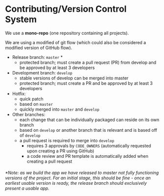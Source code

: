 # Contributing/Version Control System

We use a **mono-repo** (one repository containing all projects).

We are using a modified of git flow (which could also be considered a modified version of GitHub flow).

- Release branch: `master` *
  - protected branch; must create a pull request (PR) from develop and be approved by at least 3 developers
- Development branch: `develop`
  - stable versions of develop can be merged into master
  - protected branch; must create a PR and be approved by at least 3 developers
- Hotfix: 
  - quick patch 
  - based on `master`
  - quickly merged into `master` and `develop`
- Other branches:
  - each change that can be individually packaged can reside on its own branch 
  - based on `develop` or another branch that is relevant and is based off of `develop`
  - a pull request is required to merge into `develop`
    - requires 3 approvals by `CODE_OWNERS` (automatically requested upon creating a PR using GitHub)
    - a code review and PR template is automatically added when creating a pull request



###### *Note: as we build the app we have released to master not fully functioning versions of the project. For an initial stage, this should be fine - once an earliest usable version is ready, the release branch should exclusively present a usable app.


